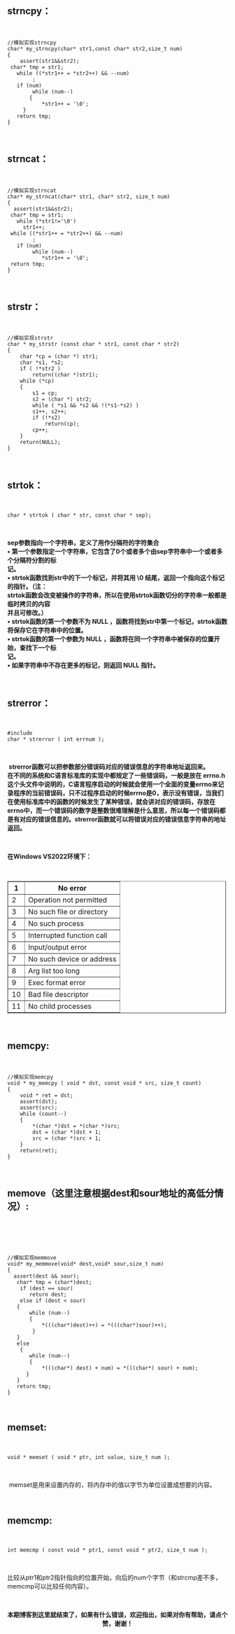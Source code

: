 <h2>strncpy：</h2> <br><pre><code class="language-cpp">//模拟实现strncpy<br>char* my_strncpy(char* str1,const char* str2,size_t num)<br>{<br>	assert(str1&&str2);<br>	char* tmp = str1;<br>	while ((*str1++ = *str2++) && --num)<br>		;<br>	if (num)<br>		while (num--)<br>		{<br>			*str1++ = '\0';<br>		}<br>	return tmp;<br>}</code></pre> <br><h2>strncat：</h2> <br><pre><code class="language-cpp">//模拟实现strncat<br>char* my_strncat(char* str1, char* str2, size_t num)<br>{<br>	assert(str1&&str2);<br>	char* tmp = str1;<br>	while (*str1!='\0')<br>		str1++;<br>	while ((*str1++ = *str2++) && --num)<br>		;<br>	if (num)<br>		while (num--)<br>			*str1++ = '\0';<br>	return tmp;<br>}</code></pre> <br><h2>strstr：</h2> <br><pre><code class="language-cpp">//模拟实现strstr<br>char * my_strstr (const char * str1, const char * str2)<br>{<br>    char *cp = (char *) str1;<br>    char *s1, *s2;<br>    if ( !*str2 )<br>        return((char *)str1);<br>    while (*cp)<br>    {<br>        s1 = cp;<br>        s2 = (char *) str2;<br>        while ( *s1 && *s2 && !(*s1-*s2) )<br>        s1++, s2++;<br>        if (!*s2)<br>            return(cp);<br>        cp++;<br>    }<br>    return(NULL);<br>}</code></pre> <br><h2>strtok：</h2> <br><pre><code class="language-cpp">char * strtok ( char * str, const char * sep);</code></pre> <br><p><strong>sep参数指向⼀个字符串，定义了⽤作分隔符的字符集合<br /> • 第⼀个参数指定⼀个字符串，它包含了0个或者多个由sep字符串中⼀个或者多个分隔符分割的标<br /> 记。<br /> • strtok函数找到str中的下⼀个标记，并将其⽤ \0 结尾，返回⼀个指向这个标记的指针。（注：<br /> strtok函数会改变被操作的字符串，所以在使⽤strtok函数切分的字符串⼀般都是临时拷⻉的内容<br /> 并且可修改。）<br /> • strtok函数的第⼀个参数不为 NULL ，函数将找到str中第⼀个标记，strtok函数将保存它在字符串中的位置。<br /> • strtok函数的第⼀个参数为 NULL ，函数将在同⼀个字符串中被保存的位置开始，查找下⼀个标<br /> 记。<br /> • 如果字符串中不存在更多的标记，则返回 NULL 指针。</strong></p> <br><h2>strerror：</h2> <br><pre><code class="language-cpp">#include <errno.h><br>char * strerror ( int errnum );</code></pre> <br><p><strong> strerror函数可以把参数部分错误码对应的错误信息的字符串地址返回来。<br /> 在不同的系统和C语⾔标准库的实现中都规定了⼀些错误码，⼀般是放在 errno.h 这个头⽂件中说明的，C语⾔程序启动的时候就会使⽤⼀个全⾯的变量errno来记录程序的当前错误码，只不过程序启动的时候errno是0，表⽰没有错误，当我们在使⽤标准库中的函数的时候发⽣了某种错误，就会讲对应的错误码，存放在errno中，⽽⼀个错误码的数字是整数很难理解是什么意思，所以每⼀个错误码都是有对应的错误信息的。strerror函数就可以将错误对应的错误信息字符串的地址返回。</strong></p> <br><p><strong>在Windows VS2022环境下：</strong></p> <br><table border="1" cellpadding="1" cellspacing="1" style="width:500px;"><thead><tr><th>1</th><th>No error</th></tr></thead><tbody><tr><td>2</td><td>Operation not permitted</td></tr><tr><td>3</td><td>No such file or directory</td></tr><tr><td>4</td><td>No such process</td></tr><tr><td>5</td><td>Interrupted function call</td></tr><tr><td>6</td><td>Input/output error</td></tr><tr><td>7</td><td>No such device or address</td></tr><tr><td>8</td><td>Arg list too long</td></tr><tr><td>9</td><td>Exec format error</td></tr><tr><td>10</td><td>Bad file descriptor</td></tr><tr><td>11</td><td>No child processes</td></tr></tbody></table> <br><h2>memcpy:</h2> <br><pre><code class="language-cpp">//模拟实现memcpy<br>void * my_memcpy ( void * dst, const void * src, size_t count)<br>{<br>    void * ret = dst;<br>    assert(dst);<br>    assert(src);<br>    while (count--)<br>    {<br>        *(char *)dst = *(char *)src;<br>        dst = (char *)dst + 1;<br>        src = (char *)src + 1;<br>    }<br>    return(ret);<br>}</code></pre> <br><h2>memove（这里注意根据dest和sour地址的高低分情况）:</h2> <br><p style="text-align:center;"><img alt="" src="https://i-blog.csdnimg.cn/blog_migrate/3b82c45228d3b46f866f83a696cec601.png" /></p> <br><pre><code class="language-cpp">//模拟实现memmove<br>void* my_memmove(void* dest,void* sour,size_t num)<br>{<br>	assert(dest && sour);<br>	char* tmp = (char*)dest;<br>	if (dest == sour)<br>		return dest;<br>	else if (dest < sour)<br>	{<br>		while (num--)<br>		{<br>			*(((char*)dest)++) = *(((char*)sour)++);<br>		}<br>	}<br>	else<br>	{<br>		while (num--)<br>		{<br>			*(((char*) dest) + num) = *(((char*) sour) + num);<br>		}<br>	}<br>	return tmp;<br>}</code></pre> <br><h2>memset:</h2> <br><pre><code class="language-cpp">void * memset ( void * ptr, int value, size_t num );</code></pre> <br><p> memset是⽤来设置内存的，将内存中的值以字节为单位设置成想要的内容。</p> <br><h2>memcmp:</h2> <br><pre><code class="language-cpp">int memcmp ( const void * ptr1, const void * ptr2, size_t num );</code></pre> <br><p>⽐较从ptr1和ptr2指针指向的位置开始，向后的num个字节（和strcmp差不多，memcmp可以比较任何内容）。</p> <br><p style="text-align:center;"><strong>本期博客到这里就结束了，如果有什么错误，欢迎指出，如果对你有帮助，请点个赞，谢谢！</strong></p>